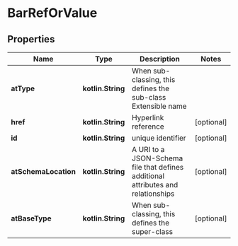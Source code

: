 
# BarRefOrValue

## Properties
Name | Type | Description | Notes
------------ | ------------- | ------------- | -------------
**atType** | **kotlin.String** | When sub-classing, this defines the sub-class Extensible name | 
**href** | **kotlin.String** | Hyperlink reference |  [optional]
**id** | **kotlin.String** | unique identifier |  [optional]
**atSchemaLocation** | **kotlin.String** | A URI to a JSON-Schema file that defines additional attributes and relationships |  [optional]
**atBaseType** | **kotlin.String** | When sub-classing, this defines the super-class |  [optional]



